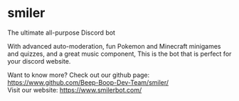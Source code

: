# smiler
The ultimate all-purpose Discord bot

With advanced auto-moderation, fun Pokemon and Minecraft minigames and quizzes, and a great music component, This is the bot that is perfect for your discord website.

Want to know more?
Check out our github page: https://www.github.com/Beep-Boop-Dev-Team/smiler/  
Visit our website: https://www.smilerbot.com/
